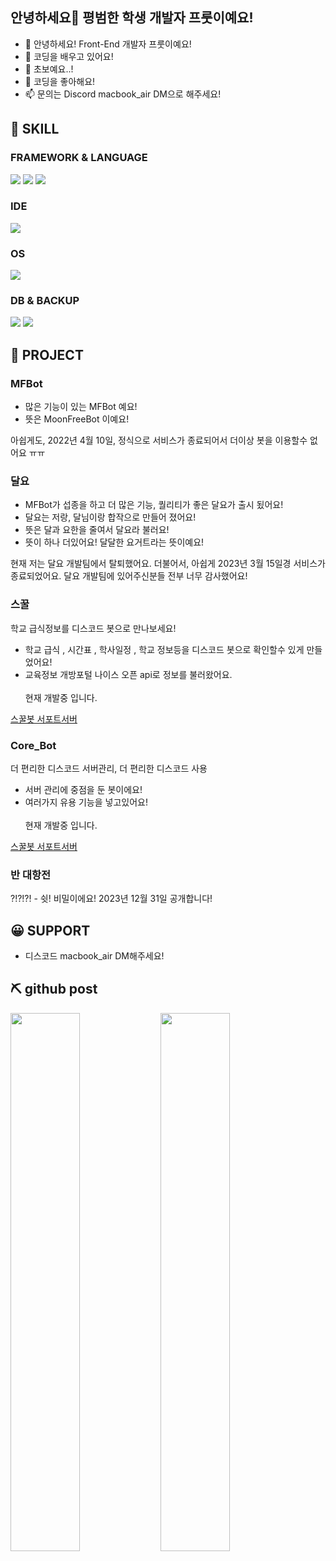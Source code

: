 ## 안녕하세요👋 평범한 학생 개발자 프룻이예요!

- 👋 안녕하세요! Front-End 개발자 프룻이예요!
- 👀 코딩을 배우고 있어요!
- 🌱 초보예요..!
- 💞️ 코딩을 좋아해요!
- 📫 문의는 Discord macbook_air DM으로 해주세요!

## 🔧 SKILL

### FRAMEWORK & LANGUAGE

<img src="https://camo.githubusercontent.com/82f71011229c5256ce47b338820996502ea145711119e79dead54b3bbce7fc11/68747470733a2f2f696d672e736869656c64732e696f2f62616467652f52656163742d2532333230323332613f7374796c653d666f722d7468652d6261646765266c6f676f3d7265616374266c6f676f436f6c6f723d253233363144414642">
<img src="https://img.shields.io/badge/Node.js-339933?style=for-the-badge&amp;logo=nodedotjs&amp;logoColor=white">
<img src="https://img.shields.io/badge/Python-14354C?style=for-the-badge&logo=python&logoColor=white">

### IDE

<img src="https://img.shields.io/badge/Visual_Studio_Code-0078D4?style=for-the-badge&logo=visual%20studio%20code&logoColor=white">

### OS

<img src="https://img.shields.io/badge/Windows-0078D6?style=for-the-badge&logo=windows&logoColor=white">

### DB & BACKUP

<img src="https://img.shields.io/badge/MongoDB-%234ea94b.svg?style=for-the-badge&logo=mongodb&logoColor=white">
<img src="https://img.shields.io/badge/github-%23121011.svg?style=for-the-badge&logo=github&logoColor=white">

## 📮 PROJECT

### MFBot

- 많은 기능이 있는 MFBot 예요!
- 뜻은 MoonFreeBot 이예요!

아쉽게도, 2022년 4월 10일, 정식으로 서비스가 종료되어서 더이상 봇을 이용할수 없어요 ㅠㅠ

### 달요
- MFBot가 섭종을 하고 더 많은 기능, 퀄리티가 좋은 달요가 출시 됬어요!
- 달요는 저랑, 달님이랑 합작으로 만들어 졌어요!
- 뜻은 달과 요한을 줄여서 달요라 불러요!
- 뜻이 하나 더있어요! 달달한 요거트라는 뜻이예요!



현재 저는 달요 개발팀에서 탈퇴했어요. 더불어서, 아쉽게 2023년 3월 15일경 서비스가 종료되었어요.
달요 개발팀에 있어주신분들 전부 너무 감사했어요!

### 스꿀
학교 급식정보를 디스코드 봇으로 만나보세요!

- 학교 급식 , 시간표 , 학사일정 , 학교 정보등을 디스코드 봇으로 확인할수 있게 만들었어요!
- 교육정보 개방포털 나이스 오픈 api로 정보를 불러왔어요.<br></br> 현재 개발중 입니다.

[스꿀봇 서포트서버](https://discord.gg/fDM4nVGq)

### Core_Bot
더 편리한 디스코드 서버관리, 더 편리한 디스코드 사용

- 서버 관리에 중점을 둔 봇이에요!
- 여러가지 유용 기능을 넣고있어요!<br></br> 현재 개발중 입니다.

[스꿀봇 서포트서버](https://discord.gg/fDM4nVGq)

### 반 대항전
?!?!?! - 쉿! 비밀이에요! 2023년 12월 31일 공개합니다!

## 😀 SUPPORT

- 디스코드 macbook_air DM해주세요!

## ⛏️ github post

<img align="left" width="47%" src="https://github-readme-stats.vercel.app/api?username=rabbitilove110&show_icons=true&theme=dracula&include_all_commits=true&count_private=true"/>
<img align="left" width="47%" src="https://github-readme-stats.vercel.app/api/top-langs/?username=rabbitilove110&layout=compact&langs_count=7&theme=dracula"/>
